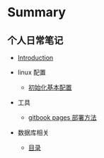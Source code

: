 # Summary

## 个人日常笔记

* [Introduction](README.md)

* linux 配置
  * [初始化基本配置](linux/01_init.md)

* 工具
  * [gitbook pages 部署方法](tools/11_gitbook_pages.md)

* 数据库相关
  * [目录](database/README.md)